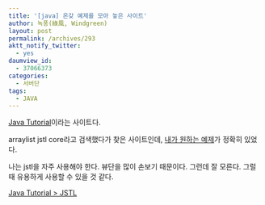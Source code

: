 ```yaml
---
title: '[java] 온갖 예제를 모아 놓은 사이트'
author: 녹풍(綠風, Windgreen)
layout: post
permalink: /archives/293
aktt_notify_twitter:
  - yes
daumview_id:
  - 37066373
categories:
  - 서버단
tags:
  - JAVA
---
```

<a target="_blank" href="http://www.java2s.com/Tutorial/Java/CatalogJava.htm">Java Tutorial</a>이라는 사이트다.

arraylist jstl core라고 검색했다가 찾은 사이트인데, <a target="_blank" href="http://www.java2s.com/Tutorial/Java/0380__JSTL/UseForEachtoLoopThroughArrayList.htm">내가 원하는 예제</a>가 정확히 있었다.

나는 jstl을 자주 사용해야 한다. 뷰단을 많이 손보기 때문이다. 그런데 잘 모른다. 그럴 때 유용하게 사용할 수 있을 것 같다.

<a target="_blank" href="http://www.java2s.com/Tutorial/Java/0380__JSTL/Catalog0380__JSTL.htm">Java Tutorial > JSTL</a>